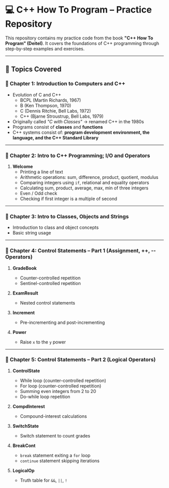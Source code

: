 # 💻 C++ How To Program – Practice Repository

This repository contains my practice code from the book **"C++ How To Program" (Deitel)**.
It covers the foundations of C++ programming through step-by-step examples and exercises.  

---

## 📌 Topics Covered

### 📖 Chapter 1: Introduction to Computers and C++
- Evolution of C and C++  
  - BCPL (Martin Richards, 1967)  
  - B (Ken Thompson, 1970)  
  - C (Dennis Ritchie, Bell Labs, 1972)  
  - C++ (Bjarne Stroustrup, Bell Labs, 1979)  
- Originally called *"C with Classes"* → renamed C++ in the 1980s  
- Programs consist of **classes** and **functions**  
- C++ systems consist of: **program development environment, the language, and the C++ Standard Library**

---

### 📖 Chapter 2: Intro to C++ Programming; I/O and Operators
1. **Welcome**  
   - Printing a line of text  
   - Arithmetic operations: sum, difference, product, quotient, modulus  
   - Comparing integers using `if`, relational and equality operators  
   - Calculating sum, product, average, max, min of three integers  
   - Even / Odd check  
   - Checking if first integer is a multiple of second  

---

### 📖 Chapter 3: Intro to Classes, Objects and Strings
- Introduction to class and object concepts  
- Basic string usage  

---

### 📖 Chapter 4: Control Statements – Part 1 (Assignment, ++, -- Operators)
1. **GradeBook**  
   - Counter-controlled repetition  
   - Sentinel-controlled repetition  

2. **ExamResult**  
   - Nested control statements  

3. **Increment**  
   - Pre-incrementing and post-incrementing  

4. **Power**  
   - Raise `x` to the `y` power  

---

### 📖 Chapter 5: Control Statements – Part 2 (Logical Operators)
1. **ControlState**  
   - While loop (counter-controlled repetition)  
   - For loop (counter-controlled repetition)  
   - Summing even integers from 2 to 20  
   - Do-while loop repetition  

2. **CompdInterest**  
   - Compound-interest calculations  

3. **SwitchState**  
   - Switch statement to count grades  

4. **BreakCont**  
   - `break` statement exiting a `for` loop  
   - `continue` statement skipping iterations  

5. **LogicalOp**  
   - Truth table for `&&`, `||`, `!`  
